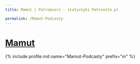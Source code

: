```yaml
---
title: Mamut | Patromierz - statystyki Patronite.pl

permalink: /Mamut-Podcasty
---
```


# [Mamut](https://patronite.pl/Mamut-Podcasty)

{% include profile.md name="Mamut-Podcasty" prefix="m" %}
